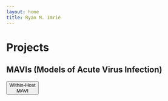 ```yaml
---
layout: home
title: Ryan M. Imrie
---
```


# Projects
## MAVIs (Models of Acute Virus Infection)

<div><button type="button">Within-Host<br>MAVI</button></div>

